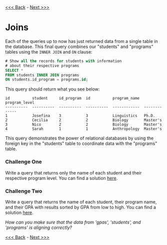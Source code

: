 [<<< Back](7-commonqueries.md) - [Next >>>](9-importcsv.md)

# Joins

Each of the queries up to now has just returned data from a single table in the database. This final query combines our "students" and "programs" tables using the `INNER JOIN` and `ON` clause:

```sql
# Show all the records for students with information 
# about their respective programs
SELECT *
FROM students INNER JOIN programs 
ON students.id_program = programs.id;
```
This query should return what you see below:
```
id          student     id_program  id          program_name  program_level
----------  ----------  ----------  ----------  ------------  -------------
1           Josefina    3           3           Linguistics   Ph.D.
2           Cecilia     2           2           Biology       Master's
3           Nico        2           2           Biology       Master's
4           Sarah       1           1           Anthropology  Master's
```

This query demonstrates the power of relational databases by using the foreign key in the "students" table to coordinate data with the "programs" table.

### Challenge One

Write a query that returns only the name of each student and their respective program level. You can find a solution [here](solution5.sql).

### Challenge Two

Write a query that returns the name of each student, their program name, and their GPA with results sorted by GPA from low to high. You can find a solution [here](solution6.sql).

*How can you make sure that the data from 'gpas', 'students', and 'programs' is aligning correctly?*

[<<< Back](7-commonqueries.md) - [Next >>>](9-importcsv.md)
